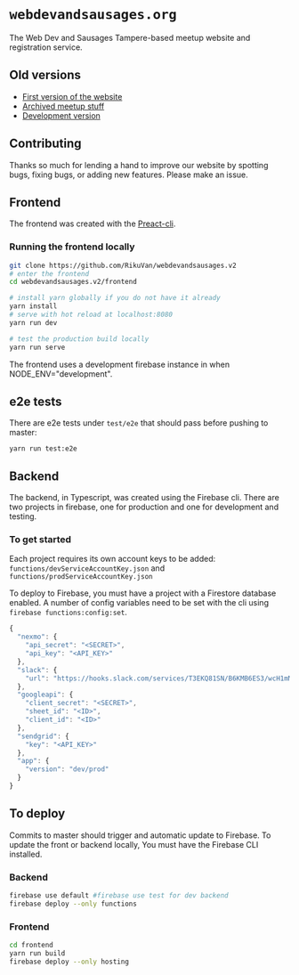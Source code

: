 # `webdevandsausages.org`

The Web Dev and Sausages Tampere-based meetup website and registration service.

## Old versions

* [First version of the website](https://github.com/webDevAndSausages/webDevAndSausages.github.io)
* [Archived meetup stuff](https://github.com/webDevAndSausages/archivedMeetupStuff)
* [Development version](https://tasteless-drug.surge.sh/)

## Contributing

Thanks so much for lending a hand to improve our website by spotting bugs, fixing bugs, or adding new features. Please make an issue.

## Frontend

The frontend was created with the [Preact-cli](https://github.com/developit/preact-cli/blob/master/README.md).

### Running the frontend locally

```bash
git clone https://github.com/RikuVan/webdevandsausages.v2
# enter the frontend
cd webdevandsausages.v2/frontend

# install yarn globally if you do not have it already
yarn install
# serve with hot reload at localhost:8080
yarn run dev

# test the production build locally
yarn run serve
```

The frontend uses a development firebase instance in when NODE_ENV="development".

## e2e tests

There are e2e tests under `test/e2e` that should pass before pushing to master:

```
yarn run test:e2e
```

## Backend

The backend, in Typescript, was created using the Firebase cli. There are two projects in firebase, one for production and one for development and testing.

### To get started

Each project requires its own account keys to be added: `functions/devServiceAccountKey.json` and `functions/prodServiceAccountKey.json`

To deploy to Firebase, you must have a project with a Firestore database enabled. A number of config variables need to be set with the cli using `firebase functions:config:set`.

```js
{
  "nexmo": {
    "api_secret": "<SECRET>",
    "api_key": "<API_KEY>"
  },
  "slack": {
    "url": "https://hooks.slack.com/services/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"
  },
  "googleapi": {
    "client_secret": "<SECRET>",
    "sheet_id": "<ID>",
    "client_id": "<ID>"
  },
  "sendgrid": {
    "key": "<API_KEY>"
  },
  "app": {
    "version": "dev/prod"
  }
}
```

## To deploy

Commits to master should trigger and automatic update to Firebase. To update the front or backend locally, You must have the Firebase CLI installed.

### Backend

```bash
firebase use default #firebase use test for dev backend
firebase deploy --only functions
```

### Frontend

```bash
cd frontend
yarn run build
firebase deploy --only hosting
```
